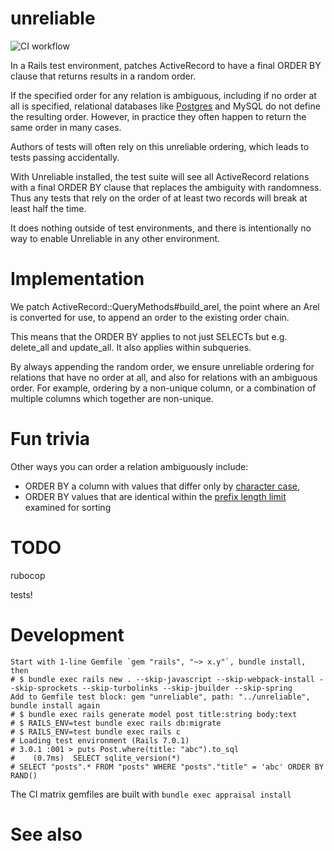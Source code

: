 # unreliable

![CI workflow](https://github.com/jamiemccarthy/unreliable/actions/workflows/ci.yml/badge.svg)

In a Rails test environment, patches ActiveRecord to have a final ORDER BY clause that returns results in a random order.

If the specified order for any relation is ambiguous, including if no order at all is specified, relational databases like [Postgres](https://www.postgresql.org/docs/14/queries-order.html) and MySQL do not define the resulting order. However, in practice they often happen to return the same order in many cases.

Authors of tests will often rely on this unreliable ordering, which leads to tests passing accidentally.

With Unreliable installed, the test suite will see all ActiveRecord relations with a final ORDER BY clause that replaces the ambiguity with randomness. Thus any tests that rely on the order of at least two records will break at least half the time.

It does nothing outside of test environments, and there is intentionally no way to enable Unreliable in any other environment.

# Implementation

We patch ActiveRecord::QueryMethods#build_arel, the point where an Arel is converted for use, to append an order to the existing order chain.

This means that the ORDER BY applies to not just SELECTs but e.g. delete_all and update_all. It also applies within subqueries.

By always appending the random order, we ensure unreliable ordering for relations that have no order at all, and also for relations with an ambiguous order. For example, ordering by a non-unique column, or a combination of multiple columns which together are non-unique.

# Fun trivia

Other ways you can order a relation ambiguously include:

* ORDER BY a column with values that differ only by [character case](https://dev.mysql.com/doc/refman/8.0/en/sorting-rows.html), 
* ORDER BY values that are identical within the [prefix length limit](https://dev.mysql.com/doc/refman/8.0/en/server-system-variables.html#sysvar_max_sort_length) examined for sorting

# TODO

rubocop

tests!

# Development

```
Start with 1-line Gemfile `gem "rails", "~> x.y"`, bundle install, then
# $ bundle exec rails new . --skip-javascript --skip-webpack-install --skip-sprockets --skip-turbolinks --skip-jbuilder --skip-spring
Add to Gemfile test block: gem "unreliable", path: "../unreliable", bundle install again
# $ bundle exec rails generate model post title:string body:text
# $ RAILS_ENV=test bundle exec rails db:migrate
# $ RAILS_ENV=test bundle exec rails c
# Loading test environment (Rails 7.0.1)
# 3.0.1 :001 > puts Post.where(title: "abc").to_sql
#    (0.7ms)  SELECT sqlite_version(*)
# SELECT "posts".* FROM "posts" WHERE "posts"."title" = 'abc' ORDER BY RAND()
```

The CI matrix gemfiles are built with `bundle exec appraisal install`

# See also



